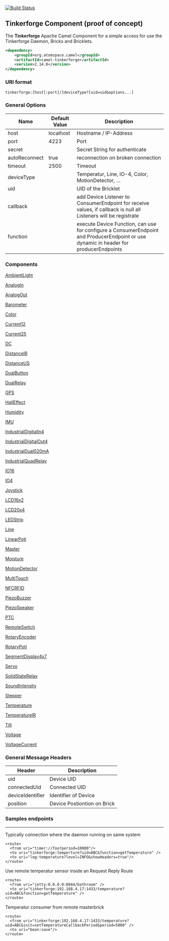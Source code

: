 [![Build Status](https://travis-ci.org/eddi888/camel-tinkerforge.svg?branch=master)](https://travis-ci.org/eddi888/camel-tinkerforge)
## Tinkerforge Component (proof of concept)


The **Tinkerforge** Apache Camel Component for a simple access for use the Tinkerforge Daemon, Bricks and Bricklets.
```xml
<dependency>
    <groupId>org.atomspace.camel</groupId>
    <artifactId>camel-tinkerforge</artifactId>
    <version>2.14.0</version>
</dependency>
```

### URI format


```
tinkerforge:[host[:port]/]deviceType?[uid=uid&options...]
```

### General Options


Name           | Default Value | Description
-------------- | ------------- | -------------
host           | localhost     | Hostname / IP-Address
port           | 4223          | Port
secret         |               | Secret String for authenticate
autoReconnect  | true          | reconnection on broken connection
timeout        | 2500          | Timeout
deviceType     |               | Temperatur, Line, IO-4, Color, MotionDetector, ...
uid            |               | UID of the Bricklet
callback       |               | add Device Listener to ConsumerEndpoint for receive values, if callback is null all Listeners will be registrate
function       |               | execute Device Function, can use for configure a ConsumerEndpoint and ProducerEndpoint or use dynamic in header for producerEndpoints


### Components

[AmbientLight](src/main/java/org/atomspace/camel/component/tinkerforge/device/AmbientLight.md)

[AnalogIn](src/main/java/org/atomspace/camel/component/tinkerforge/device/AnalogIn.md)

[AnalogOut](src/main/java/org/atomspace/camel/component/tinkerforge/device/AnalogOut.md)

[Barometer](src/main/java/org/atomspace/camel/component/tinkerforge/device/Barometer.md)

[Color](src/main/java/org/atomspace/camel/component/tinkerforge/device/Color.md)

[Current12](src/main/java/org/atomspace/camel/component/tinkerforge/device/Current12.md)

[Current25](src/main/java/org/atomspace/camel/component/tinkerforge/device/Current25.md)

[DC](src/main/java/org/atomspace/camel/component/tinkerforge/device/DC.md)

[DistanceIR](src/main/java/org/atomspace/camel/component/tinkerforge/device/DistanceIR.md)

[DistanceUS](src/main/java/org/atomspace/camel/component/tinkerforge/device/DistanceUS.md)

[DualButton](src/main/java/org/atomspace/camel/component/tinkerforge/device/DualButton.md)

[DualRelay](src/main/java/org/atomspace/camel/component/tinkerforge/device/DualRelay.md)

[GPS](src/main/java/org/atomspace/camel/component/tinkerforge/device/GPS.md)

[HallEffect](src/main/java/org/atomspace/camel/component/tinkerforge/device/HallEffect.md)

[Humidity](src/main/java/org/atomspace/camel/component/tinkerforge/device/Humidity.md)

[IMU](src/main/java/org/atomspace/camel/component/tinkerforge/device/IMU.md)

[IndustrialDigitalIn4](src/main/java/org/atomspace/camel/component/tinkerforge/device/IndustrialDigitalIn4.md)

[IndustrialDigitalOut4](src/main/java/org/atomspace/camel/component/tinkerforge/device/IndustrialDigitalOut4.md)

[IndustrialDual020mA](src/main/java/org/atomspace/camel/component/tinkerforge/device/IndustrialDual020mA.md)

[IndustrialQuadRelay](src/main/java/org/atomspace/camel/component/tinkerforge/device/IndustrialQuadRelay.md)

[IO16](src/main/java/org/atomspace/camel/component/tinkerforge/device/IO16.md)

[IO4](src/main/java/org/atomspace/camel/component/tinkerforge/device/IO4.md)

[Joystick](src/main/java/org/atomspace/camel/component/tinkerforge/device/Joystick.md)

[LCD16x2](src/main/java/org/atomspace/camel/component/tinkerforge/device/LCD16x2.md)

[LCD20x4](src/main/java/org/atomspace/camel/component/tinkerforge/device/LCD20x4.md)

[LEDStrip](src/main/java/org/atomspace/camel/component/tinkerforge/device/LEDStrip.md)

[Line](src/main/java/org/atomspace/camel/component/tinkerforge/device/Line.md)

[LinearPoti](src/main/java/org/atomspace/camel/component/tinkerforge/device/LinearPoti.md)

[Master](src/main/java/org/atomspace/camel/component/tinkerforge/device/Master.md)

[Moisture](src/main/java/org/atomspace/camel/component/tinkerforge/device/Moisture.md)

[MotionDetector](src/main/java/org/atomspace/camel/component/tinkerforge/device/MotionDetector.md)

[MultiTouch](src/main/java/org/atomspace/camel/component/tinkerforge/device/MultiTouch.md)

[NFCRFID](src/main/java/org/atomspace/camel/component/tinkerforge/device/NFCRFID.md)

[PiezoBuzzer](src/main/java/org/atomspace/camel/component/tinkerforge/device/PiezoBuzzer.md)

[PiezoSpeaker](src/main/java/org/atomspace/camel/component/tinkerforge/device/PiezoSpeaker.md)

[PTC](src/main/java/org/atomspace/camel/component/tinkerforge/device/PTC.md)

[RemoteSwitch](src/main/java/org/atomspace/camel/component/tinkerforge/device/RemoteSwitch.md)

[RotaryEncoder](src/main/java/org/atomspace/camel/component/tinkerforge/device/RotaryEncoder.md)

[RotaryPoti](src/main/java/org/atomspace/camel/component/tinkerforge/device/RotaryPoti.md)

[SegmentDisplay4x7](src/main/java/org/atomspace/camel/component/tinkerforge/device/SegmentDisplay4x7.md)

[Servo](src/main/java/org/atomspace/camel/component/tinkerforge/device/Servo.md)

[SolidStateRelay](src/main/java/org/atomspace/camel/component/tinkerforge/device/SolidStateRelay.md)

[SoundIntensity](src/main/java/org/atomspace/camel/component/tinkerforge/device/SoundIntensity.md)

[Stepper](src/main/java/org/atomspace/camel/component/tinkerforge/device/Stepper.md)

[Temperature](src/main/java/org/atomspace/camel/component/tinkerforge/device/Temperature.md)

[TemperatureIR](src/main/java/org/atomspace/camel/component/tinkerforge/device/TemperatureIR.md)

[Tilt](src/main/java/org/atomspace/camel/component/tinkerforge/device/Tilt.md)

[Voltage](src/main/java/org/atomspace/camel/component/tinkerforge/device/Voltage.md)

[VoltageCurrent](src/main/java/org/atomspace/camel/component/tinkerforge/device/VoltageCurrent.md)



### General Message Headers


Header             | Description
------------------ | -------------
uid                | Device UID
connectedUid       | Connected UID
deviceIdentifier   | Identifier of Device
position           | Device Postiontion on Brick   

### Samples endpoints
---------------------------------------------------
Typically connection where the daemon running on same system 
```
<route>
  <from uri="timer://foo?period=10000"/>
  <to uri="tinkerforge:temperture?uid=ABC&function=getTemperature" />
  <to uri="log:temperature?level=INFO&showHeaders=true"/>
</route>

```

Use remote temperatur sensor inside an Request Reply Route
```
<route>
  <from uri="jetty:0.0.0.0:8044/bathroom" />
  <to uri="tinkerforge:192.168.4.17:1433/temperature?uid=ABC&function=getTemperature" />
</route>

```

Temperatur consumer from remote masterbrick 
```
<route>
  <from uri="tinkerforge:192.168.4.17:1433/temperature?uid=ABC&init=setTemperatureCallbackPeriod&period=5000" />
  <to uri="bean:save"/>
</route>
```


